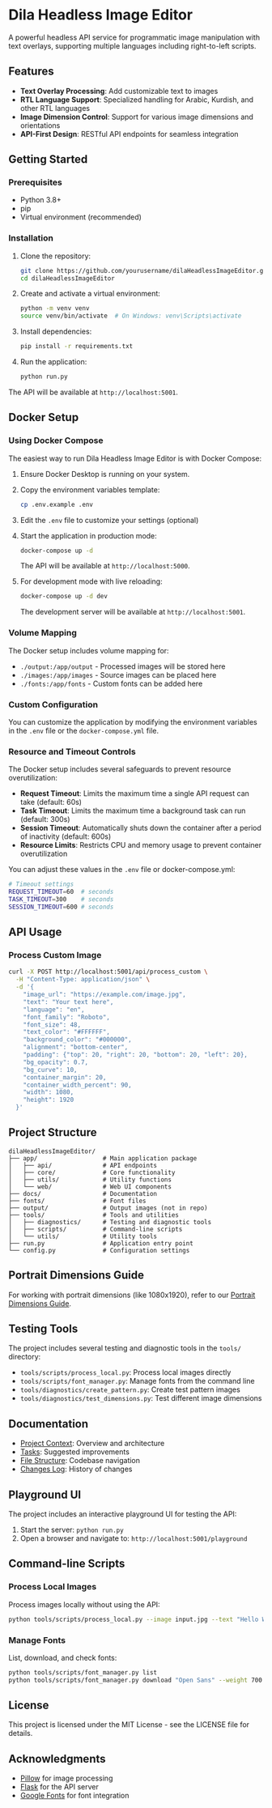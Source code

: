 # Dila Headless Image Editor

A powerful headless API service for programmatic image manipulation with text overlays, supporting multiple languages including right-to-left scripts.

## Features

- **Text Overlay Processing**: Add customizable text to images
- **RTL Language Support**: Specialized handling for Arabic, Kurdish, and other RTL languages
- **Image Dimension Control**: Support for various image dimensions and orientations
- **API-First Design**: RESTful API endpoints for seamless integration

## Getting Started

### Prerequisites

- Python 3.8+
- pip
- Virtual environment (recommended)

### Installation

1. Clone the repository:
   ```bash
   git clone https://github.com/yourusername/dilaHeadlessImageEditor.git
   cd dilaHeadlessImageEditor
   ```

2. Create and activate a virtual environment:
   ```bash
   python -m venv venv
   source venv/bin/activate  # On Windows: venv\Scripts\activate
   ```

3. Install dependencies:
   ```bash
   pip install -r requirements.txt
   ```

4. Run the application:
   ```bash
   python run.py
   ```

The API will be available at `http://localhost:5001`.

## Docker Setup

### Using Docker Compose

The easiest way to run Dila Headless Image Editor is with Docker Compose:

1. Ensure Docker Desktop is running on your system.

2. Copy the environment variables template:
   ```bash
   cp .env.example .env
   ```

3. Edit the `.env` file to customize your settings (optional)

4. Start the application in production mode:
   ```bash
   docker-compose up -d
   ```

   The API will be available at `http://localhost:5000`.

5. For development mode with live reloading:
   ```bash
   docker-compose up -d dev
   ```

   The development server will be available at `http://localhost:5001`.

### Volume Mapping

The Docker setup includes volume mapping for:

- `./output:/app/output` - Processed images will be stored here
- `./images:/app/images` - Source images can be placed here
- `./fonts:/app/fonts` - Custom fonts can be added here

### Custom Configuration

You can customize the application by modifying the environment variables in the `.env` file or the `docker-compose.yml` file.

### Resource and Timeout Controls

The Docker setup includes several safeguards to prevent resource overutilization:

- **Request Timeout**: Limits the maximum time a single API request can take (default: 60s)
- **Task Timeout**: Limits the maximum time a background task can run (default: 300s)  
- **Session Timeout**: Automatically shuts down the container after a period of inactivity (default: 600s)
- **Resource Limits**: Restricts CPU and memory usage to prevent container overutilization

You can adjust these values in the `.env` file or docker-compose.yml:

```bash
# Timeout settings
REQUEST_TIMEOUT=60  # seconds
TASK_TIMEOUT=300    # seconds
SESSION_TIMEOUT=600 # seconds
```

## API Usage

### Process Custom Image

```bash
curl -X POST http://localhost:5001/api/process_custom \
  -H "Content-Type: application/json" \
  -d '{
    "image_url": "https://example.com/image.jpg",
    "text": "Your text here",
    "language": "en",
    "font_family": "Roboto",
    "font_size": 48,
    "text_color": "#FFFFFF",
    "background_color": "#000000",
    "alignment": "bottom-center",
    "padding": {"top": 20, "right": 20, "bottom": 20, "left": 20},
    "bg_opacity": 0.7,
    "bg_curve": 10,
    "container_margin": 20,
    "container_width_percent": 90,
    "width": 1080,
    "height": 1920
  }'
```

## Project Structure

```
dilaHeadlessImageEditor/
├── app/                  # Main application package
│   ├── api/              # API endpoints
│   ├── core/             # Core functionality
│   ├── utils/            # Utility functions
│   └── web/              # Web UI components
├── docs/                 # Documentation
├── fonts/                # Font files
├── output/               # Output images (not in repo)
├── tools/                # Tools and utilities
│   ├── diagnostics/      # Testing and diagnostic tools
│   ├── scripts/          # Command-line scripts
│   └── utils/            # Utility tools
├── run.py                # Application entry point
└── config.py             # Configuration settings
```

## Portrait Dimensions Guide

For working with portrait dimensions (like 1080x1920), refer to our [Portrait Dimensions Guide](dimensions_guide.md).

## Testing Tools

The project includes several testing and diagnostic tools in the `tools/` directory:

- `tools/scripts/process_local.py`: Process local images directly
- `tools/scripts/font_manager.py`: Manage fonts from the command line
- `tools/diagnostics/create_pattern.py`: Create test pattern images
- `tools/diagnostics/test_dimensions.py`: Test different image dimensions

## Documentation

- [Project Context](docs/context.md): Overview and architecture
- [Tasks](docs/tasks.md): Suggested improvements
- [File Structure](docs/files_structure.md): Codebase navigation
- [Changes Log](changes.log): History of changes

## Playground UI

The project includes an interactive playground UI for testing the API:

1. Start the server: `python run.py`
2. Open a browser and navigate to: `http://localhost:5001/playground`

## Command-line Scripts

### Process Local Images

Process images locally without using the API:

```bash
python tools/scripts/process_local.py --image input.jpg --text "Hello World" --output result.png
```

### Manage Fonts

List, download, and check fonts:

```bash
python tools/scripts/font_manager.py list
python tools/scripts/font_manager.py download "Open Sans" --weight 700
```

## License

This project is licensed under the MIT License - see the LICENSE file for details.

## Acknowledgments

- [Pillow](https://python-pillow.org/) for image processing
- [Flask](https://flask.palletsprojects.com/) for the API server
- [Google Fonts](https://fonts.google.com/) for font integration 